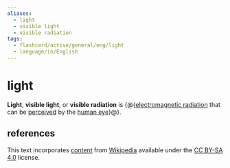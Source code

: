 ```yaml
---
aliases:
  - light
  - visible light
  - visible radiation
tags:
  - flashcard/active/general/eng/light
  - language/in/English
---
```


# light

__Light__, __visible light__, or __visible radiation__ is {@{[electromagnetic radiation](electromagnetic%20radiation.md) that can be [perceived](visual%20perception.md) by the [human eye](human%20eye.md)}@}. <!--SR:!2026-11-04,580,310-->

## references

This text incorporates [content](https://en.wikipedia.org/wiki/light) from [Wikipedia](Wikipedia.md) available under the [CC BY-SA 4.0](https://creativecommons.org/licenses/by-sa/4.0/) license.

